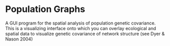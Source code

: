 # Population Graphs

A GUI program for the spatial analysis of population genetic covariance.  This is a visualizing interface onto which 
you can overlay ecological and spatial data to visualize genetic covariance of network structure (see Dyer & Nason 2004)

